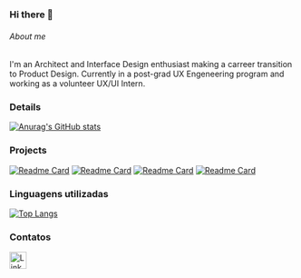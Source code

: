 ### Hi there 👋


###### About me
I'm an Architect and Interface Design enthusiast making a carreer transition to Product Design. Currently in a post-grad UX Engeneering program and working as a volunteer UX/UI Intern.

### Details

[![Anurag's GitHub stats](https://github-readme-stats.vercel.app/api?username=MateusdeOliveira94&show_icons=true&theme=dark)](https://github.com/MateusdeOliveira94/github-readme-stats)

### Projects

[![Readme Card](https://github-readme-stats.vercel.app/api/pin/?username=MateusdeOliveira94&repo=Product-Card-Project&theme=dark)](https://github.com/MateusdeOliveira94/github-readme-stats)
[![Readme Card](https://github-readme-stats.vercel.app/api/pin/?username=MateusdeOliveira94&repo=Clipboard-Landing-Page-Master&theme=dark)](https://github.com/anuraghazra/github-readme-stats)
[![Readme Card](https://github-readme-stats.vercel.app/api/pin/?username=MateusdeOliveira94&repo=projeto-android&theme=dark)](https://github.com/anuraghazra/github-readme-stats)
[![Readme Card](https://github-readme-stats.vercel.app/api/pin/?username=MateusdeOliveira94&repo=projeto-tela-login&theme=dark)](https://github.com/anuraghazra/github-readme-stats)


### Linguagens utilizadas

[![Top Langs](https://github-readme-stats.vercel.app/api/top-langs/?username=MateusdeOliveira&layout=compact)](https://github.com/anuraghazra/github-readme-stats)

### Contatos
[<img src='https://img.shields.io/badge/LinkedIn-0077B5?style=for-the-badge&logo=linkedin&logoColor=white' alt='Linkedin' height='30'>](https://www.linkedin.com/in/mateusdeoliveira94/)
